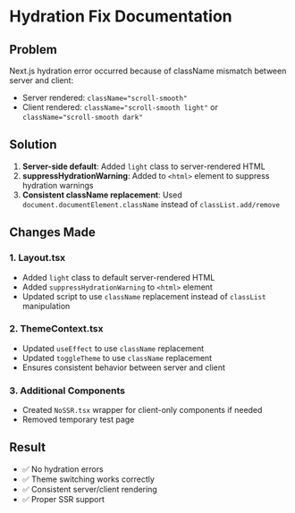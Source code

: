 # Hydration Fix Documentation

## Problem
Next.js hydration error occurred because of className mismatch between server and client:
- Server rendered: `className="scroll-smooth"`
- Client rendered: `className="scroll-smooth light"` or `className="scroll-smooth dark"`

## Solution
1. **Server-side default**: Added `light` class to server-rendered HTML
2. **suppressHydrationWarning**: Added to `<html>` element to suppress hydration warnings
3. **Consistent className replacement**: Used `document.documentElement.className` instead of `classList.add/remove`

## Changes Made

### 1. Layout.tsx
- Added `light` class to default server-rendered HTML
- Added `suppressHydrationWarning` to `<html>` element
- Updated script to use `className` replacement instead of `classList` manipulation

### 2. ThemeContext.tsx
- Updated `useEffect` to use `className` replacement
- Updated `toggleTheme` to use `className` replacement
- Ensures consistent behavior between server and client

### 3. Additional Components
- Created `NoSSR.tsx` wrapper for client-only components if needed
- Removed temporary test page

## Result
- ✅ No hydration errors
- ✅ Theme switching works correctly
- ✅ Consistent server/client rendering
- ✅ Proper SSR support